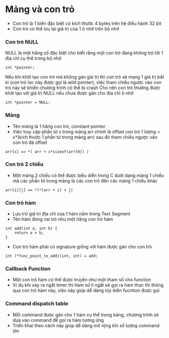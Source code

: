 # **Mảng và con trỏ**

- Con trỏ là 1 biến đặc biệt có kích thước 4 bytes trên hệ điều hành 32 bit
- Con trỏ có thể lưu lại giá trị của 1 ô nhớ trên bộ nhớ

### Con trỏ NULL
NULL là một hằng số đặc biệt cho biết rằng một con trỏ đang không trỏ tới 1 địa chỉ cụ thể trong bộ nhớ

>
    int *pointer;

Nếu khi khởi tạo con trỏ mà không gán giá trị thì con trỏ sẽ mang 1 giá trị bất kì (con trỏ lúc này được gọi là wild pointer), việc tham chiếu ngược vào con trỏ này sẽ khiến chương trình có thể bị crash
Cho nên con trỏ thường được khởi tạo với giá trị NULL nếu chưa được gán cho địa chỉ ô nhớ

>
    int *pointer = NULL;


### Mảng
- Tên mảng là 1 hằng con trỏ, constant pointer
- Việc truy cập phần tử x trong mảng arr chính là offset con trỏ 1 lượng = x*(kích thước 1 phần tử trong mảng arr) sau đó tham chiếu ngược vào con trỏ đã offset

>
    arr[x] == *( arr + x*sizeof(arr[0]) )

### Con trỏ 2 chiều

- Một mảng 2 chiều có thể được biểu diễn trong C dưới dạng mảng 1 chiều mà các phần tử trong mảng là các con trỏ đến các mảng 1 chiều khác

>
    arr[i][j] == *(*(arr + i) + j)

### Con trỏ hàm
- Lưu trữ giá trị địa chỉ của 1 hàm nằm trong Text Segment
- Tên hàm đóng vai trò như một hằng con trỏ hàm

>
    int add(int a, int b) {
        return a + b;
    }

- Con trỏ hàm phải có signature giống với hàm được gán cho con trỏ

> 
    int (*func_point_to_add)(int, int) = add;

### Callback Function

- Một con trỏ hàm có thể được truyền như một tham số cho function
- Ví dụ khi xảy ra ngắt timer thì hàm xử lí ngắt sẽ gọi ra hàm thực thi thông qua con trỏ hàm này, việc này giúp dễ dàng tùy biến fucntion được gọi

### Command dispatch table

- Mỗi command được gán cho 1 hàm cụ thể trong bảng, chương trình sẽ dựa vào command để gọi ra hàm tương ứng
- Triển khai theo cách này giúp dễ dàng mở rộng khi số lượng command lớn
